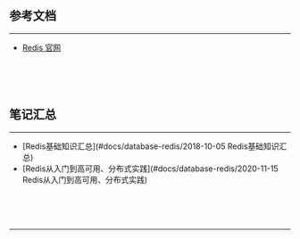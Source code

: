 ## 参考文档

---

* [Redis 官网](https://redis.io/)



<br/><br/><br/>



## 笔记汇总

---

* [Redis基础知识汇总](#docs/database-redis/2018-10-05 Redis基础知识汇总)
* [Redis从入门到高可用、分布式实践](#docs/database-redis/2020-11-15 Redis从入门到高可用、分布式实践)



<br/><br/><br/>

---

